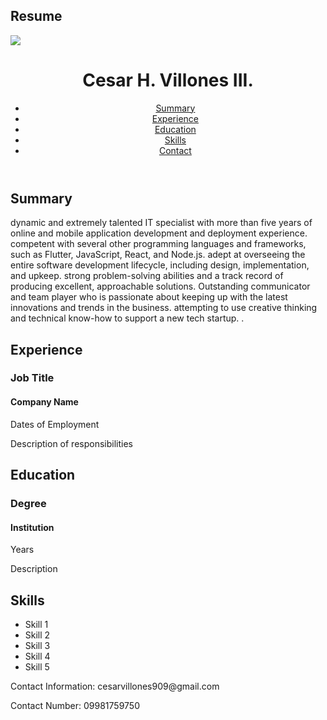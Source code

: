 <!DOCTYPE html>
<html lang="en">
<head>
    <meta charset="UTF-8">
    <meta name="viewport" content="width=device-width, initial-scale=1.0">
    <h2>Resume</h2>
    <link rel="stylesheet" href="styles.css">
    <img src="https://scontent.xx.fbcdn.net/v/t1.15752-9/356180849_154847787601272_2194212827118757950_n.jpg?stp=dst-jpg_p320x320&_nc_cat=111&ccb=1-7&_nc_sid=5f2048&_nc_eui2=AeEOw8Er6lMUAw9w96Tq5pV-XpPcZDi7S0Rek9xkOLtLRGPFXDSIjpc6HDgoWyDN7IRyTCf7IMxjCfS0OBrF8EMB&_nc_ohc=RWSHTSaf23gQ7kNvgGSUaej&_nc_ad=z-m&_nc_cid=0&_nc_ht=scontent.xx&oh=03_Q7cD1QGUOJ_AomARe0ybHjB7zlvGVke5XU6WV8qwY0Tbie0wew&oe=6672225E">

</head>
<body>
    <header>
        <h1>Cesar H. Villones III.</h1>
 <nav>
            <ul>
                <li><a href="#summary">Summary</a></li>
                <li><a href="#experience">Experience</a></li>
                <li><a href="#education">Education</a></li>
                <li><a href="#skills">Skills</a></li>
                <li><a href="#contact">Contact</a></li>
            </ul>
        </nav>
    </header>
    <main>
        <section id="summary">
            <h2>Summary</h2>
            <p>dynamic and extremely talented IT specialist with more than five years of online and mobile application development and deployment experience. competent with several other programming languages and frameworks, such as Flutter, JavaScript, React, and Node.js. adept at overseeing the entire software development lifecycle, including design, implementation, and upkeep. strong problem-solving abilities and a track record of producing excellent, approachable solutions. Outstanding communicator and team player who is passionate about keeping up with the latest innovations and trends in the business. attempting to use creative thinking and technical know-how to support a new tech startup. .</p>
        </section>
        <section id="experience">
            <h2>Experience</h2>
            <div class="experience-item">
                <h3>Job Title</h3>
                <h4>Company Name</h4>
                <p>Dates of Employment</p>
                <p>Description of responsibilities</p>
            </div>
            <!-- Add more experience items as needed -->
        </section>
        <section id="education">
            <h2>Education</h2>
            <div class="education-item">
                <h3>Degree</h3>
                <h4>Institution</h4>
                <p>Years</p>
                <p>Description</p>
            </div>
            <!-- Add more education items as needed -->
        </section>
        <section id="skills">
            <h2>Skills</h2>
            <ul>
                <li>Skill 1</li>
                <li>Skill 2</li>
                <li>Skill 3</li>
                <li>Skill 4</li>
                <li>Skill 5</li>
            </ul>
        </section>
    </main>
    <footer>
        <p>Contact Information: cesarvillones909@gmail.com</p>
        <p>Contact Number: 09981759750</p>
    </footer>
</body>
</html>

